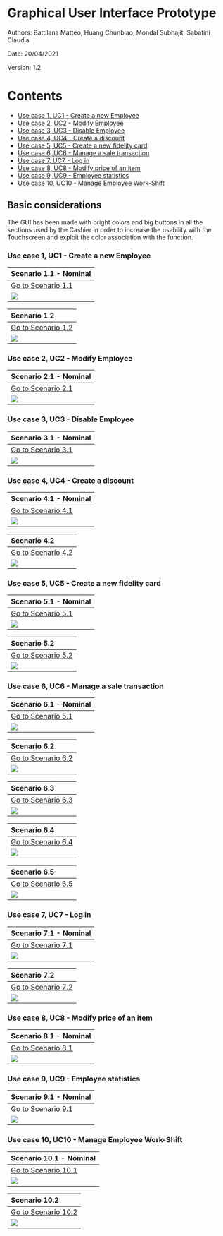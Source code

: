 # Graphical User Interface Prototype  

Authors: Battilana Matteo, Huang Chunbiao, Mondal Subhajit, Sabatini Claudia

Date: 20/04/2021

Version: 1.2


# Contents
- [Use case 1, UC1 - Create a new Employee](#use-case-1-uc1-create-a-new-employee)
- [Use case 2, UC2 - Modify Employee](#use-case-2-uc2-modify-employee)
- [Use case 3, UC3 - Disable Employee](#use-case-3-uc3-disable-employee)
- [Use case 4, UC4 - Create a discount](#use-case-4-uc4-create-a-discount)
- [Use case 5, UC5 - Create a new fidelity card](#use-case-5-uc5-create-a-new-fidelity-card)
- [Use case 6, UC6 - Manage a sale transaction](#use-case-6-uc6-manage-a-sale-transaction)
- [Use case 7, UC7 - Log in](#use-case-7-uc7-log-in)
- [Use case 8, UC8 - Modify price of an item](#use-case-8-uc8-modify-price-of-an-item)
- [Use case 9, UC9 - Employee statistics](#use-case-9-uc9-employee-statistics)
- [Use case 10, UC10 - Manage Employee Work-Shift](#use-case-10-uc10-manage-employee-work-shift)

## Basic considerations
The GUI has been made with bright colors and big buttons in all the sections used by the Cashier in order to increase the usability with the Touchscreen and exploit the color association with the function.

### Use case 1, UC1 - Create a new Employee
 | Scenario 1.1 - Nominal  |
 | :----------- |
 |[Go to Scenario 1.1](./RequirementsDocument.md#scenario-11-nominal)|
 | ![](image/placeholder.png)|

 | Scenario 1.2 |
 | :----------- |
 |[Go to Scenario 1.2](./RequirementsDocument.md#scenario-12)|
 | ![](image/placeholder.png)|

### Use case 2, UC2 - Modify Employee
 | Scenario 2.1 - Nominal |
 | :----------- |
 |[Go to Scenario 2.1](./RequirementsDocument.md#scenario-21-nominal)|
 | ![](image/placeholder.png)|

### Use case 3, UC3 - Disable Employee
 | Scenario 3.1 - Nominal |
 | :----------- |
 |[Go to Scenario 3.1](./RequirementsDocument.md#scenario-31-nominal)|
 | ![](image/placeholder.png)|


### Use case 4, UC4 - Create a discount
 | Scenario 4.1 - Nominal |
 | :----------- |
 |[Go to Scenario 4.1](./RequirementsDocument.md#scenario-41-nominal)|
 | ![](image/placeholder.png)|

| Scenario 4.2 |
 | :----------- |
 |[Go to Scenario 4.2](./RequirementsDocument.md#scenario-42)|
 | ![](image/placeholder.png)|


### Use case 5, UC5 - Create a new fidelity card
 | Scenario 5.1 - Nominal |
 | :----------- |
 |[Go to Scenario 5.1](./RequirementsDocument.md#scenario-51-nominal)|
 | ![](image/s5.1.png)|

| Scenario 5.2 |
 | :----------- |
 |[Go to Scenario 5.2](./RequirementsDocument.md#scenario-52)|
 | ![](image/s5.2.png)|


### Use case 6, UC6 - Manage a sale transaction
 | Scenario 6.1 - Nominal |
 | :----------- |
 |[Go to Scenario 5.1](./RequirementsDocument.md#scenario-51-nominal)|
 | ![](image/placeholder.png)|

| Scenario 6.2 |
 | :----------- |
 |[Go to Scenario 6.2](./RequirementsDocument.md#scenario-62)|
 | ![](image/placeholder.png)|

  | Scenario 6.3 |
 | :----------- |
 |[Go to Scenario 6.3](./RequirementsDocument.md#scenario-63)|
 | ![](image/placeholder.png)|

| Scenario 6.4 |
 | :----------- |
 |[Go to Scenario 6.4](./RequirementsDocument.md#scenario-64)|
 | ![](image/placeholder.png)|

  | Scenario 6.5|
 | :----------- |
 |[Go to Scenario 6.5](./RequirementsDocument.md#scenario-65)|
 | ![](image/placeholder.png)|


### Use case 7, UC7 - Log in
 | Scenario 7.1 - Nominal |
 | :----------- |
 |[Go to Scenario 7.1](./RequirementsDocument.md#scenario-71)|
 | ![](image/placeholder.png)|

| Scenario 7.2 |
 | :----------- |
 |[Go to Scenario 7.2](./RequirementsDocument.md#scenario-72)|
 | ![](image/placeholder.png)|



### Use case 8, UC8 - Modify price of an item
 | Scenario 8.1 - Nominal |
 | :----------- |
 |[Go to Scenario 8.1](./RequirementsDocument.md#scenario-81)|
 | ![](image/placeholder.png)|


### Use case 9, UC9 - Employee statistics
 | Scenario 9.1 - Nominal |
 | :----------- |
 |[Go to Scenario 9.1](./RequirementsDocument.md#scenario-91)|
 | ![](image/s9.1.png)|

### Use case 10, UC10 - Manage Employee Work-Shift
 | Scenario 10.1 - Nominal |
 | :----------- |
 |[Go to Scenario 10.1](./RequirementsDocument.md#scenario-101)|
 | ![](image/placeholder.png)|

| Scenario 10.2|
 | :----------- |
 |[Go to Scenario 10.2](./RequirementsDocument.md#scenario-102)|
 | ![](image/placeholder.png)|

